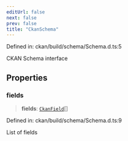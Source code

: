 ```yaml
---
editUrl: false
next: false
prev: false
title: "CkanSchema"
---
```


Defined in: ckan/build/schema/Schema.d.ts:5

CKAN Schema interface

## Properties

### fields

> **fields**: [`CkanField`](/reference/dpkit/ckanfield/)[]

Defined in: ckan/build/schema/Schema.d.ts:9

List of fields
